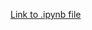 [Link to .ipynb file]([paste_the_copied_raw_file_url_here](https://raw.githubusercontent.com/Jatindra23/python_assignment/main/Assignment_1.ipynb))
